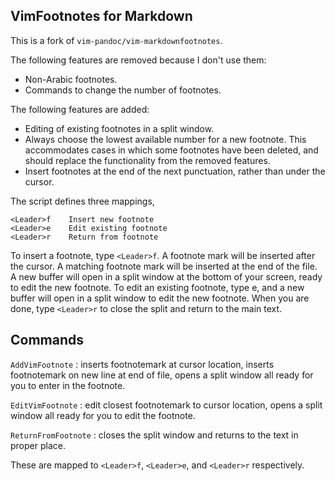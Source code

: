 ## VimFootnotes for Markdown

This is a fork of `vim-pandoc/vim-markdownfootnotes`.

The following features are removed because I don't use them:

- Non-Arabic footnotes.
- Commands to change the number of footnotes.

The following features are added:

- Editing of existing footnotes in a split window.
- Always choose the lowest available number for a new footnote. This 
	accommodates cases in which some footnotes have been deleted, and should
	replace the functionality from the removed features.
- Insert footnotes at the end of the next punctuation, rather than under the cursor.

The script defines three mappings,

~~~
<Leader>f    Insert new footnote
<Leader>e    Edit existing footnote
<Leader>r    Return from footnote
~~~

To insert a footnote, type `<Leader>f`. A footnote mark will be inserted
after the cursor. A matching footnote mark will be inserted at the end
of the file. A new buffer will open in a split window at the bottom of
your screen, ready to edit the new footnote. To edit an existing 
footnote, type <Leader>e, and a new buffer will open in a split window 
to edit the new footnote. When you are done, type
`<Leader>r` to close the split and return to the main text.

## Commands

`AddVimFootnote`
 :  inserts footnotemark at cursor location, inserts footnotemark on new
    line at end of file, opens a split window all ready for you to enter in
    the footnote.

`EditVimFootnote`
 :  edit closest footnotemark to cursor location, opens a split window all ready for you to edit the footnote.

`ReturnFromFootnote`
 :  closes the split window and returns to the text in proper place.

These are mapped to `<Leader>f`, `<Leader>e`, and `<Leader>r` respectively.
